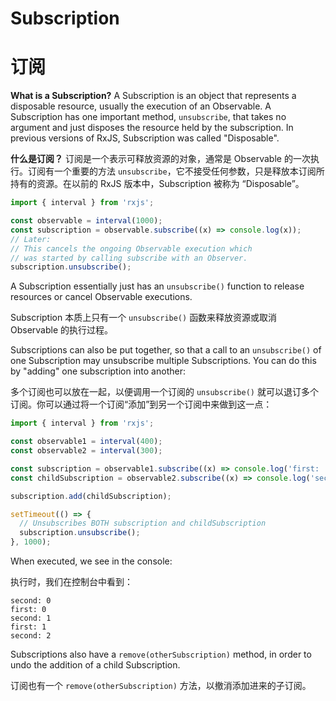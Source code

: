 # Subscription

# 订阅

**What is a Subscription?** A Subscription is an object that represents a disposable resource, usually the execution of an Observable. A Subscription has one important method, `unsubscribe`, that takes no argument and just disposes the resource held by the subscription. In previous versions of RxJS, Subscription was called "Disposable".

**什么是订阅？** 订阅是一个表示可释放资源的对象，通常是 Observable 的一次执行。订阅有一个重要的方法 `unsubscribe`，它不接受任何参数，只是释放本订阅所持有的资源。在以前的 RxJS 版本中，Subscription 被称为 “Disposable”。

```ts
import { interval } from 'rxjs';

const observable = interval(1000);
const subscription = observable.subscribe((x) => console.log(x));
// Later:
// This cancels the ongoing Observable execution which
// was started by calling subscribe with an Observer.
subscription.unsubscribe();
```

<span class="informal">A Subscription essentially just has an `unsubscribe()` function to release resources or cancel Observable executions.</span>

<span class="informal">Subscription 本质上只有一个 `unsubscribe()` 函数来释放资源或取消 Observable 的执行过程。</span>

Subscriptions can also be put together, so that a call to an `unsubscribe()` of one Subscription may unsubscribe multiple Subscriptions. You can do this by "adding" one subscription into another:

多个订阅也可以放在一起，以便调用一个订阅的 `unsubscribe()` 就可以退订多个订阅。你可以通过将一个订阅“添加”到另一个订阅中来做到这一点：

```ts
import { interval } from 'rxjs';

const observable1 = interval(400);
const observable2 = interval(300);

const subscription = observable1.subscribe((x) => console.log('first: ' + x));
const childSubscription = observable2.subscribe((x) => console.log('second: ' + x));

subscription.add(childSubscription);

setTimeout(() => {
  // Unsubscribes BOTH subscription and childSubscription
  subscription.unsubscribe();
}, 1000);
```

When executed, we see in the console:

执行时，我们在控制台中看到：

```none
second: 0
first: 0
second: 1
first: 1
second: 2
```

Subscriptions also have a `remove(otherSubscription)` method, in order to undo the addition of a child Subscription.

订阅也有一个 `remove(otherSubscription)` 方法，以撤消添加进来的子订阅。
